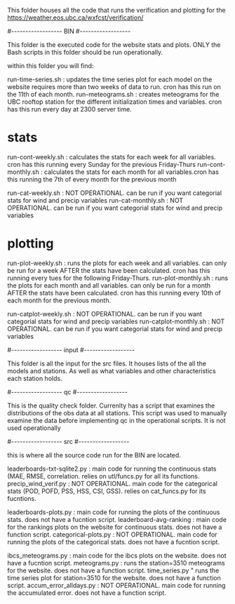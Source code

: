 This folder houses all the code that runs the verification and plotting for the https://weather.eos.ubc.ca/wxfcst/verification/

#------------------
BIN
#------------------

This folder is the executed code for the website stats and plots. ONLY the Bash scripts in this folder should be run
operationally. 

within this folder you will find: 

run-time-series.sh : updates the time series plot for each model on the website requires more than two weeks of data to run. cron has this run on the 11th of each month.
run-meteograms.sh : creates meteograms for the UBC rooftop station for the different initialization times and variables. cron has this run every day at 2300 server time.

# stats
run-cont-weekly.sh : calculates the stats for each week for all variables. cron has this running every Sunday for the previous Friday-Thurs
run-cont-monthly.sh : calculates the stats for each month for all variables.cron has this running the 7th of every month for the previous month 
					
run-cat-weekly.sh : NOT OPERATIONAL. can be run if you want categorial stats for wind and precip variables
run-cat-monthly.sh : NOT OPERATIONAL. can be run if you want categorial stats for wind and precip variables

# plotting
run-plot-weekly.sh : runs the plots for each week and all variables. can only be run for a week AFTER the stats have been calculated. cron has this running every tues for the following Friday-Thurs.
run-plot-monthly.sh : runs the plots for each month and all variables. can only be run for a month AFTER the stats have been calculated. cron has this running every 10th of each month for the previous month. 

run-catplot-weekly.sh : NOT OPERATIONAL. can be run if you want categorial stats for wind and precip variables
run-catplot-monthly.sh : NOT OPERATIONAL. can be run if you want categorial stats for wind and precip variables


#------------------
input
#------------------

This folder is all the input for the src files. It houses lists of the all the models and stations. As well as what 
variables and other characteristics each station holds.

#------------------
qc
#------------------

This is the quality check folder. Currenlty has a script that examines the distributions of the obs data at all stations.
This script was used to manually examine the data before implementing qc in the operational scripts. It is not used operationally

#------------------
src
#------------------

this is where all the source code run for the BIN are located.

leaderboards-txt-sqlite2.py : main code for running the continuous stats (MAE, RMSE, correlation. relies on utl/funcs.py for all its functions. 
precip_wind_verif.py : NOT OPERATIONAL. main code for the categorical stats (POD, POFD, PSS, HSS, CSI, GSS). relies on cat_funcs.py for its fucntions. 

leaderboards-plots.py : main code for running the plots of the continuous stats. does not have a fucntion script.
leaderboard-avg-ranking : main code for the rankings plots on the website for continuous stats. does not have a function script.
categorical-plots.py : NOT OPERATIONAL. main code for running the plots of the categorical stats. does not have a fucntion script.


ibcs_meteograms.py : main code for the ibcs plots on the website. does not have a fucntion script.
meteograms.py : runs the station=3510 meteograms for the website. does not have a function script.
time_series.py " runs the time series plot for station=3510 for the website. does not have a function script. 
accum_error_alldays.py : NOT OPERATIONAL. main code for running the accumulated error. does not have a function script.


 
